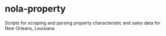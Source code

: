 nola-property
=============

Scripts for scraping and parsing property characteristic and sales data for New Orleans, Louisiana
